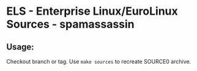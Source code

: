 # ELS - Enterprise Linux/EuroLinux Sources - spamassassin
 
## Usage:
  Checkout branch or tag. Use `make sources` to recreate  SOURCE0 archive.
